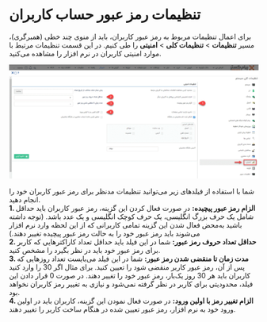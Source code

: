 # تنظیمات رمز عبور حساب کاربران

برای اعمال تنظیمات مربوط به رمز عبور کاربران، باید از منوی چند خطی (همبرگری)، مسیر **تنظیمات** > **تنظیمات کلی** > **امنیتی** را طی کنیم.
در این قسمت تنظیمات مرتبط با موارد امنیتی کاربران در نرم افزار را مشاهده می‌کنید.

![تنظیمات رمز عبور حساب کاربری](./Images/UserAccountPasswordSettings.png)

شما با استفاده از فیلدهای زیر می‌توانید تنظیمات مدنظر برای رمز عبور کاربران خود را انجام دهید.<br>
**1. الزام رمز عبور پیچیده:** در صورت فعال کردن این گزینه، رمز عبور کاربران باید حداقل شامل یک حرف بزرگ انگلیسی، یک حرف کوچک انگلیسی و یک عدد باشد. (توجه داشته باشید به‌محض فعال شدن این گزینه تمامی کاربرانی که از این لحظه وارد نرم افزار می‌شوند باید رمز عبور خود را به حالت رمز عبور پیچیده تغییر دهند.)<br>
**2. حداقل تعداد حروف رمز عبور:** شما در این فیلد باید حداقل تعداد کاراکترهایی که کاربر برای رمز عبور خود باید در نظر بگیرد را مشخص کنید.<br> 
**3. مدت زمان تا منقضی شدن رمز عبور:** شما در این فیلد می‌بایست تعداد روزهایی که پس از آن، رمز عبور کاربر منقضی شود را تعیین کنید. برای مثال اگر 30 را وارد کنید کاربران باید هر 30 روز یک‌بار، رمز عبور خود را تغییر دهند. در صورت 0 قرار دادن این فیلد، محدودیتی برای کاربر در نظر گرفته نمی‌شود و نیازی به تغییر رمز کاربران نخواهد بود.<br>
**4. الزام تغییر رمز با اولین ورود:** در صورت فعال نمودن این گزینه، کاربران باید در اولین ورود خود به نرم افزار، رمز عبور تعیین شده در هنگام ساخت کاربر را تغییر دهند.<br>
